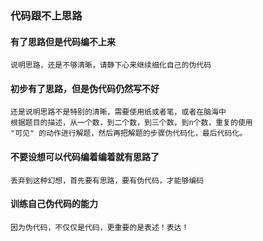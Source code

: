 
### 代码跟不上思路

#### 有了思路但是代码编不上来

    说明思路，还是不够清晰，请静下心来继续细化自己的伪代码
#### 初步有了思路，但是伪代码仍然写不好

    还是说明思路不是特别的清晰，需要使用纸或者笔，或者在脑海中
    根据题目的描述，从一个数，到二个数，到三个数，到n个数，重复的使用
    "可见" 的动作进行解题，然后再把解题的步骤伪代码化，最后代码化。
    
#### 不要设想可以代码编着编着就有思路了

    丢弃到这种幻想，首先要有思路，要有伪代码，才能够编码
    
#### 训练自己伪代码的能力

    因为伪代码，不仅仅是代码，更重要的是表述！表达！